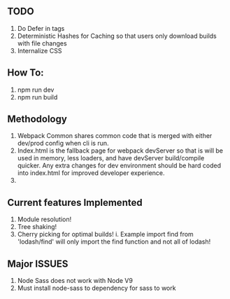 ## TODO
1. Do Defer in tags
2. Deterministic Hashes for Caching so that users only download builds with file changes
3. Internalize CSS

## How To:
1. npm run dev 
2. npm run build

## Methodology
1. Webpack Common shares common code that is merged with either dev/prod config when cli is run.
2. Index.html is the fallback page for webpack devServer so that is will be used in memory, less loaders, and have devServer build/compile quicker. Any extra changes for dev environment should be hard coded into index.html for improved developer experience.
3. 

## Current features Implemented
1. Module resolution! 
2. Tree shaking!
3. Cherry picking for optimal builds!
  i. Example 
    import find from 'lodash/find' will only import the find function and not all of lodash!

## Major ISSUES
1. Node Sass does not work with Node V9
2. Must install node-sass to dependency for sass to work
